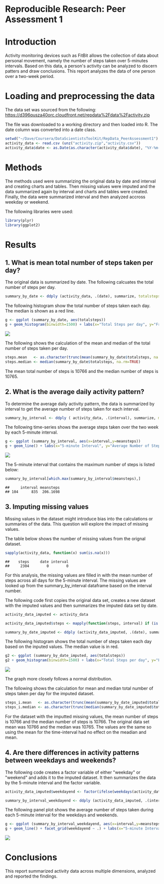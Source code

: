 # Reproducible Research: Peer Assessment 1

# Introduction

Activity monitoring devices such as FitBit allows the collection of data about personal movement, namely the number of steps taken over 5-minutes intervals. Based on this data, a person's activity can be analyzed to discern patters and draw conclusions. This report analyzes the data of one person over a two-week period.

# Loading and preprocessing the data

The data set was sourced from the following: https://d396qusza40orc.cloudfront.net/repdata%2Fdata%2Factivity.zip 

The file was downloaded to a working directory and then loaded into R. The date column was converted into a date class.


```r
setwd("~/Dave/Coursera/DataScientistsToolKit/RepData_PeerAssessment1")
activity_data <- read.csv (unz("activity.zip","activity.csv"))
activity_data$date <- as.Date(as.character(activity_data$date), "%Y-%m-%d")
```

# Methods

The methods used were summarizing the original data by date and interval and creating charts and tables. Then missing values were imputed and the data summarized again by interval and charts and tables were created. Finally, the data were summarized interval and then analyzed accross weekday or weekend. 

The following libraries were used:

```r
library(plyr)
library(ggplot2)
```

# Results

## 1. What is mean total number of steps taken per day?

The original data is summarized by date. The following calcuates the total number of steps per day.


```r
summary_by_date <- ddply (activity_data, .(date), summarize, totalsteps=sum(steps))
```

The following histogram show the total number of steps taken each day. The median is shown as a red line.


```r
g <- ggplot (summary_by_date, aes(totalsteps))
g + geom_histogram(binwidth=1500) + labs(x="Total Steps per day", y="Frequency", title="Total Steps per day") + geom_vline(aes(xintercept=median(totalsteps, na.rm=TRUE)), color="red", linetype="dashed", size=1)
```

![](PA1_template_files/figure-html/unnamed-chunk-4-1.png) 

The following shows the calculation of the mean and median of the total number of steps taken per day. 


```r
steps.mean   <- as.character(trunc(mean(summary_by_date$totalsteps, na.rm=TRUE)))
steps.median <- median(summary_by_date$totalsteps, na.rm=TRUE)
```

The mean total number of steps is 10766 and the median number of steps is 10765. 

## 2. What is the average daily activity pattern?

To determine the average daily activity pattern, the data is summarized by interval to get the average number of steps taken for each interval.

```r
summary_by_interval <- ddply ( activity_data, .(interval), summarize, meansteps = mean(steps,na.rm=TRUE))
```

The following time-series shows the average steps taken over the two week by each 5-minute interval. 

```r
g <- ggplot (summary_by_interval, aes(x=interval,y=meansteps))
g + geom_line() + labs(x="5-minute Interval", y="Average Number of Steps Taken", title="Average Steps by 5-Minute Interval")
```

![](PA1_template_files/figure-html/unnamed-chunk-7-1.png) 

The 5-minute interval that contains the maximum number of steps is listed below:

```r
summary_by_interval[which.max(summary_by_interval$meansteps),]
```

```
##     interval meansteps
## 104      835  206.1698
```

## 3. Imputing missing values

Missing values in the dataset might introduce bias into the calculations or summaries of the data. This question will explore the impact of missing values. 

The table below shows the number of missing values from the orignal dataset.


```r
sapply(activity_data, function(x) sum(is.na(x)))
```

```
##    steps     date interval 
##     2304        0        0
```

For this analysis, the missing values are filled in with the mean number of steps across all days for the 5-minute interval. The missing values are looked up from the summary_by_interval dataframe based on the interval number.

The following code first copies the original data set, creates a new dataset with the imputed values and then summarizes the imputed data set by date. 


```r
activity_data_imputed <- activity_data

activity_data_imputed$steps <- mapply(function(steps, interval) if (is.na(steps)) {summary_by_interval[summary_by_interval$interval==interval,"meansteps"]} else {steps}, activity_data_imputed$steps, activity_data_imputed$interval )

summary_by_date_imputed <- ddply (activity_data_imputed, .(date), summarize, totalsteps=sum(steps))
```

The following histogram shows the total number of steps taken each day based on the inputed values. The median value is in red.


```r
g2 <- ggplot (summary_by_date_imputed, aes(totalsteps))
g2 + geom_histogram(binwidth=1500) + labs(x="Total Steps per day", y="Frequency", title="Total Steps per day - NA Values Replaced") + geom_vline(aes(xintercept=median(totalsteps, na.rm=TRUE)), color="red", linetype="dashed", size=1) 
```

![](PA1_template_files/figure-html/unnamed-chunk-11-1.png) 

The graph more closely follows a normal distribution. 

The following shows the calculation for mean and median total number of steps taken per day for the imputed dataset.


```r
steps_i.mean   <- as.character(trunc(mean(summary_by_date_imputed$totalsteps, na.rm=TRUE)))
steps_i.median <- as.character(trunc(median(summary_by_date_imputed$totalsteps, na.rm=TRUE)))
```

For the dataset with the imputted missing values, the mean number of steps is 10766 and the median number of steps is 10766. The original data set mean was 10766 and the median was 10765. The values are the same so using the mean for the time-interval had no effect on the meadian and mean.

## 4. Are there differences in activity patterns between weekdays and weekends?

The following code creates a factor variable of either "weekday" or "weekend" and adds it to the imputed dataset. It then summarizes the data by the 5-minute interval and the factor variable. 

```r
activity_data_imputed$weekdayend <- factor(ifelse(weekdays(activity_data_imputed$date,abbreviate=TRUE) == "Sat" | weekdays(activity_data_imputed$date,abbreviate=TRUE) == "Sun", "weekend","weekday"))

summary_by_interval_weekdayend <- ddply (activity_data_imputed, .(interval,weekdayend), summarize, totalsteps=sum(steps), meansteps=mean(steps))
```

The following panel plot shows the average number of steps taken during each 5-minute interval for the weekdays and weekends. 


```r
g <- ggplot (summary_by_interval_weekdayend, aes(x=interval,y=meansteps))
g + geom_line() + facet_grid(weekdayend ~ .) + labs(x="5-minute Interval", y="Average Number of Steps Taken", title="Average Steps by 5-Minute Interval: Weekday and Weekend")
```

![](PA1_template_files/figure-html/unnamed-chunk-14-1.png) 

# Conclusions
This report summarized activity data across multiple dimensions, analyzed and reported the findings. 
